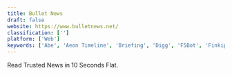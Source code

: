 ```yaml
---
title: Bullet News
draft: false 
website: https://www.bulletnews.net/
classification: ['']
platform: ['Web']
keywords: ['Abe', 'Aeon Timeline', 'Briefing', 'Digg', 'F5Bot', 'Finkip', 'Google News', 'Hvper', 'News WiinKz', 'News360', 'Newslines', 'No Fee News', 'Notey', 'Pressgrade', 'THEWEBLIST.net', 'Texture', 'The History of the Web', 'Timeline', 'theSkimm']
---
```

Read Trusted News in 10 Seconds Flat.